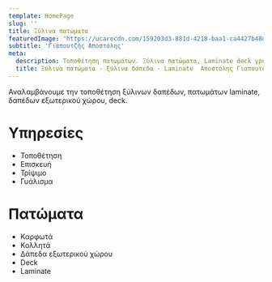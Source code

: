 ```yaml
---
template: HomePage
slug: ''
title: Ξύλινα πατώματα
featuredImage: 'https://ucarecdn.com/159203d3-881d-4218-baa1-ca4427b48d0d/'
subtitle: 'Γιαπουτζής Αποστόλης'
meta:
  description: Τοποθέτηση πατωμάτων. Ξύλινα πατώματα, Laminate deck γρήγορα, οικονομικά, ποιοτικά.
  title: Ξύλινα πατώματα - ξύλινα δάπεδα - Laminate  Αποστόλης Γιαπουτζής
---
```


Αναλαμβάνουμε την τοποθέτηση ξύλινων δαπέδων, πατωμάτων laminate, δαπέδων εξωτερικού χώρου, deck.

# Υπηρεσίες

* Τοποθέτηση 
* Επισκευή 
* Τρίψιμο
* Γυάλισμα

# Πατώματα

* Καρφωτά
* Κολλητά
* Δάπεδα εξωτερικού χώρου
* Deck
* Laminate